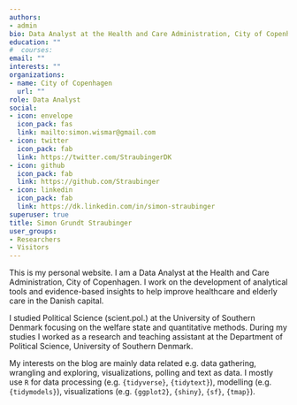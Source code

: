 ```yaml
---
authors:
- admin
bio: Data Analyst at the Health and Care Administration, City of Copenhagen
education: ""
#  courses:
email: ""
interests: ""
organizations:
- name: City of Copenhagen
  url: ""
role: Data Analyst
social:
- icon: envelope
  icon_pack: fas
  link: mailto:simon.wismar@gmail.com
- icon: twitter
  icon_pack: fab
  link: https://twitter.com/StraubingerDK
- icon: github
  icon_pack: fab
  link: https://github.com/Straubinger
- icon: linkedin
  icon_pack: fab
  link: https://dk.linkedin.com/in/simon-straubinger
superuser: true
title: Simon Grundt Straubinger
user_groups:
- Researchers
- Visitors
---
```


This is my personal website. I am a Data Analyst at the Health and Care Administration, City of Copenhagen. I work on the development of analytical tools and evidence-based insights to help improve healthcare and elderly care in the Danish capital.

I studied Political Science (scient.pol.) at the University of Southern Denmark focusing on the welfare state and quantitative methods. During my studies I worked as a research and teaching assistant at the Department of Political Science, University of Southern Denmark.

My interests on the blog are mainly data related e.g. data gathering, wrangling and exploring, visualizations, polling and text as data. I mostly use `R` for data processing (e.g. `{tidyverse}`, `{tidytext}`), modelling (e.g. `{tidymodels}`),  visualizations (e.g. `{ggplot2}`, `{shiny}`, `{sf}`, `{tmap}`).
